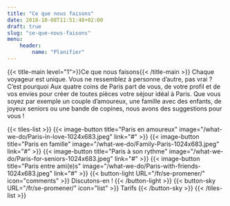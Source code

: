 ```yaml
---
title: "Ce que nous faisons"
date: 2018-10-08T11:51:48+02:00
draft: true
slug: "ce-que-nous-faisons"
menu: 
    header:
        name: "Planifier"
---
```


{{< title-main level="1">}}Ce que nous faisons{{< /title-main >}}
Chaque voyageur est unique. Vous ne ressemblez à personne d’autre, pas vrai ? C’est pourquoi Aux quatre coins de Paris part de vous, de votre profil et de vos envies pour créer de toutes pièces votre séjour idéal à Paris. Que vous soyez par exemple un couple d’amoureux, une famille avec des enfants, de joyeux seniors ou une bande de copines, nous avons des suggestions pour vous !

{{< tiles-list >}}
  {{< image-button title="Paris en amoureux"
      image="/what-we-do/Paris-in-love-1024x683.jpeg"
      link="#" >}}
  {{< image-button title="Paris en famille"
      image="/what-we-do/Family-Paris-1024x683.jpeg"
      link="#" >}}
  {{< image-button title="Paris à son rythme"
      image="/what-we-do/Paris-for-seniors-1024x683.jpeg"
      link="#" >}}
  {{< image-button title="Paris entre ami(e)s"
      image="/what-we-do/Paris-with-friends-1024x683.jpeg"
      link="#" >}}
  {{< button-light URL="/fr/se-promener/" icon="comments" >}} Discutons-en ! {{< /button-light >}}
  {{< button-sky URL="/fr/se-promener/" icon="list" >}} Tarifs {{< /button-sky >}}
{{< /tiles-list >}}
